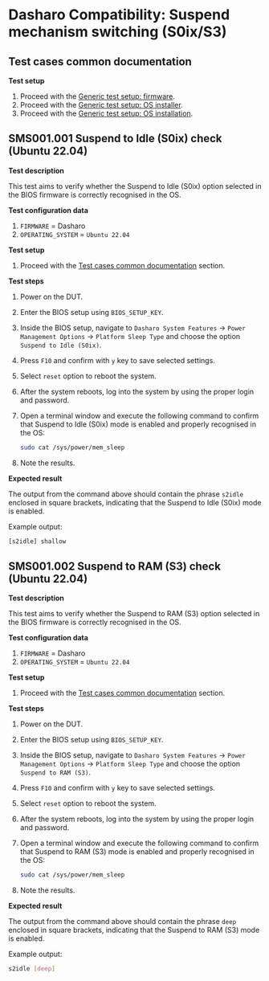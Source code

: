 # Dasharo Compatibility: Suspend mechanism switching (S0ix/S3)

## Test cases common documentation

**Test setup**

1. Proceed with the
    [Generic test setup: firmware](../../generic-test-setup#firmware).
1. Proceed with the
    [Generic test setup: OS installer](../../generic-test-setup#os-installer).
1. Proceed with the
    [Generic test setup: OS installation](../../generic-test-setup#os-installation).

## SMS001.001 Suspend to Idle (S0ix) check (Ubuntu 22.04)

**Test description**

This test aims to verify whether the Suspend to Idle (S0ix) option selected in
the BIOS firmware is correctly recognised in the OS.

**Test configuration data**

1. `FIRMWARE` = Dasharo
1. `OPERATING_SYSTEM` = `Ubuntu 22.04`

**Test setup**

1. Proceed with the
    [Test cases common documentation](#test-cases-common-documentation) section.

**Test steps**

1. Power on the DUT.
1. Enter the BIOS setup using `BIOS_SETUP_KEY`.
1. Inside the BIOS setup, navigate to `Dasharo System Features` -> 
    `Power Management Options` -> `Platform Sleep Type` and choose the option
    `Suspend to Idle (S0ix)`.
1. Press `F10` and confirm with `y` key to save selected settings.
1. Select `reset` option to reboot the system.
1. After the system reboots, log into the system by using the proper login and 
    password.
1. Open a terminal window and execute the following command to confirm that
    Suspend to Idle (S0ix) mode is enabled and properly recognised in the OS:

    ```bash
    sudo cat /sys/power/mem_sleep
    ```
1. Note the results.

**Expected result**

The output from the command above should contain the phrase `s2idle` enclosed
in square brackets, indicating that the Suspend to Idle (S0ix) mode is
enabled.

Example output:

```bash
[s2idle] shallow
```

## SMS001.002 Suspend to RAM (S3) check (Ubuntu 22.04)

**Test description**

This test aims to verify whether the Suspend to RAM (S3) option selected in
the BIOS firmware is correctly recognised in the OS.

**Test configuration data**

1. `FIRMWARE` = Dasharo
1. `OPERATING_SYSTEM` = `Ubuntu 22.04`

**Test setup**

1. Proceed with the
    [Test cases common documentation](#test-cases-common-documentation) section.

**Test steps**

1. Power on the DUT.
1. Enter the BIOS setup using `BIOS_SETUP_KEY`.
1. Inside the BIOS setup, navigate to `Dasharo System Features` -> 
    `Power Management Options` -> `Platform Sleep Type` and choose the option
    `Suspend to RAM (S3)`.
1. Press `F10` and confirm with `y` key to save selected settings.
1. Select `reset` option to reboot the system.
1. After the system reboots, log into the system by using the proper login and 
    password.
1. Open a terminal window and execute the following command to confirm that
    Suspend to RAM (S3) mode is enabled and properly recognised in the OS:

    ```bash
    sudo cat /sys/power/mem_sleep
    ```
1. Note the results.

**Expected result**

The output from the command above should contain the phrase `deep` enclosed
in square brackets, indicating that the Suspend to RAM (S3) mode is
enabled.

Example output:

```bash
s2idle [deep]
```